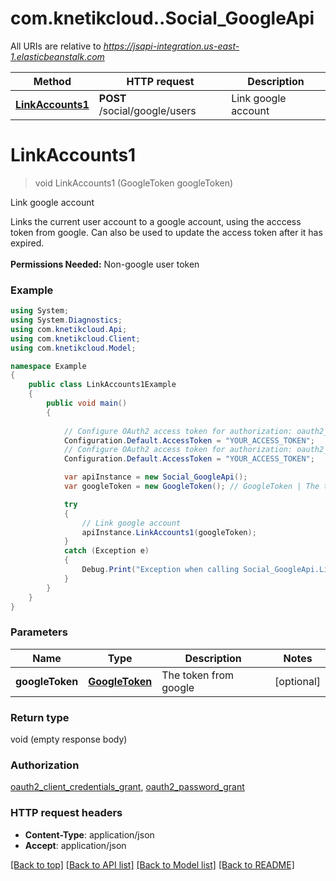 # com.knetikcloud..Social_GoogleApi

All URIs are relative to *https://jsapi-integration.us-east-1.elasticbeanstalk.com*

Method | HTTP request | Description
------------- | ------------- | -------------
[**LinkAccounts1**](Social_GoogleApi.md#linkaccounts1) | **POST** /social/google/users | Link google account


<a name="linkaccounts1"></a>
# **LinkAccounts1**
> void LinkAccounts1 (GoogleToken googleToken)

Link google account

Links the current user account to a google account, using the acccess token from google. Can also be used to update the access token after it has expired. <br><br><b>Permissions Needed:</b> Non-google user token

### Example
```csharp
using System;
using System.Diagnostics;
using com.knetikcloud.Api;
using com.knetikcloud.Client;
using com.knetikcloud.Model;

namespace Example
{
    public class LinkAccounts1Example
    {
        public void main()
        {
            
            // Configure OAuth2 access token for authorization: oauth2_client_credentials_grant
            Configuration.Default.AccessToken = "YOUR_ACCESS_TOKEN";
            // Configure OAuth2 access token for authorization: oauth2_password_grant
            Configuration.Default.AccessToken = "YOUR_ACCESS_TOKEN";

            var apiInstance = new Social_GoogleApi();
            var googleToken = new GoogleToken(); // GoogleToken | The token from google (optional) 

            try
            {
                // Link google account
                apiInstance.LinkAccounts1(googleToken);
            }
            catch (Exception e)
            {
                Debug.Print("Exception when calling Social_GoogleApi.LinkAccounts1: " + e.Message );
            }
        }
    }
}
```

### Parameters

Name | Type | Description  | Notes
------------- | ------------- | ------------- | -------------
 **googleToken** | [**GoogleToken**](GoogleToken.md)| The token from google | [optional] 

### Return type

void (empty response body)

### Authorization

[oauth2_client_credentials_grant](../README.md#oauth2_client_credentials_grant), [oauth2_password_grant](../README.md#oauth2_password_grant)

### HTTP request headers

 - **Content-Type**: application/json
 - **Accept**: application/json

[[Back to top]](#) [[Back to API list]](../README.md#documentation-for-api-endpoints) [[Back to Model list]](../README.md#documentation-for-models) [[Back to README]](../README.md)

